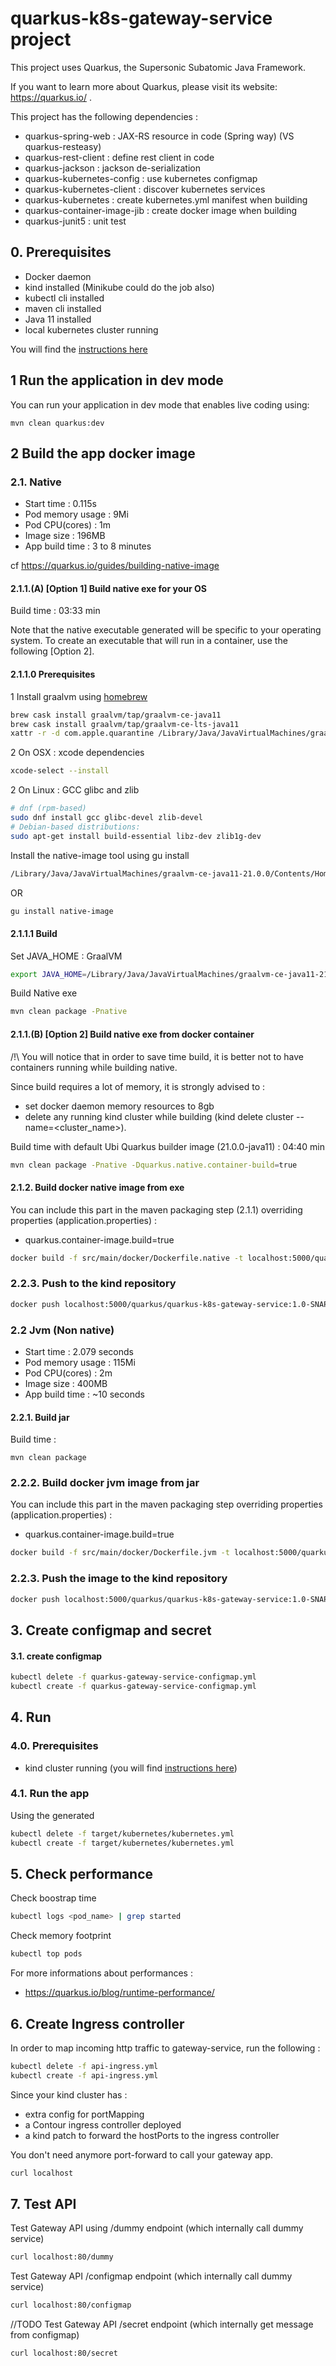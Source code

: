 # quarkus-k8s-gateway-service project

This project uses Quarkus, the Supersonic Subatomic Java Framework.

If you want to learn more about Quarkus, please visit its website: https://quarkus.io/ .

This project has the following dependencies :
* quarkus-spring-web : JAX-RS resource in code (Spring way) (VS quarkus-resteasy)
* quarkus-rest-client : define rest client in code
* quarkus-jackson : jackson de-serialization
* quarkus-kubernetes-config : use kubernetes configmap
* quarkus-kubernetes-client : discover kubernetes services
* quarkus-kubernetes : create kubernetes.yml manifest when building
* quarkus-container-image-jib : create docker image when building
* quarkus-junit5 : unit test

## 0. Prerequisites

* Docker daemon
* kind installed (Minikube could do the job also)
* kubectl cli installed
* maven cli installed
* Java 11 installed
* local kubernetes cluster running

You will find the [instructions here](../README.md)

## 1 Run the application in dev mode

You can run your application in dev mode that enables live coding using:
```
mvn clean quarkus:dev
```

## 2 Build the app docker image

### 2.1. Native

* Start time : 0.115s
* Pod memory usage : 9Mi
* Pod CPU(cores) : 1m
* Image size : 196MB
* App build time : 3 to 8 minutes

cf https://quarkus.io/guides/building-native-image

#### 2.1.1.(A) [Option 1] Build native exe for your OS

Build time : 03:33 min

Note that the native executable generated will be specific to your operating system. To create an executable that will run in a container, use the following [Option 2].

#### 2.1.1.0 Prerequisites

1 Install graalvm using [homebrew](https://github.com/graalvm/homebrew-tap)
```bash
brew cask install graalvm/tap/graalvm-ce-java11
brew cask install graalvm/tap/graalvm-ce-lts-java11
xattr -r -d com.apple.quarantine /Library/Java/JavaVirtualMachines/graalvm-ce-*
``` 
2 On OSX : xcode dependencies 
```bash
xcode-select --install
```
2 On Linux : GCC glibc and zlib 
```bash
# dnf (rpm-based)
sudo dnf install gcc glibc-devel zlib-devel
# Debian-based distributions:
sudo apt-get install build-essential libz-dev zlib1g-dev
```

Install the native-image tool using gu install
```bash
/Library/Java/JavaVirtualMachines/graalvm-ce-java11-21.0.0/Contents/Home/bin/gu install native-image
```
OR
```bash
gu install native-image
```

#### 2.1.1.1 Build

Set JAVA_HOME : GraalVM 
```bash
export JAVA_HOME=/Library/Java/JavaVirtualMachines/graalvm-ce-java11-21.0.0.2/Contents/Home
```
Build Native exe
```bash
mvn clean package -Pnative
```

#### 2.1.1.(B) [Option 2] Build native exe from docker container

/!\ You will notice that in order to save time build, it is better not to have containers running while building native.  

Since build requires a lot of memory, it is strongly advised to :
* set docker daemon memory resources to 8gb
* delete any running kind cluster while building (kind delete cluster --name=<cluster_name>).


Build time with default Ubi Quarkus builder image (21.0.0-java11) : 04:40 min
```bash
mvn clean package -Pnative -Dquarkus.native.container-build=true
```

#### 2.1.2. Build docker native image from exe

You can include this part in the maven packaging step (2.1.1) overriding properties (application.properties) :
* quarkus.container-image.build=true

```bash
docker build -f src/main/docker/Dockerfile.native -t localhost:5000/quarkus/quarkus-k8s-gateway-service:1.0-SNAPSHOT .
```

### 2.2.3. Push to the kind repository

```bash
docker push localhost:5000/quarkus/quarkus-k8s-gateway-service:1.0-SNAPSHOT
```

### 2.2 Jvm (Non native)

* Start time : 2.079 seconds
* Pod memory usage : 115Mi
* Pod CPU(cores) : 2m
* Image size : 400MB
* App build time : ~10 seconds

#### 2.2.1. Build jar 

Build time : 
```
mvn clean package
```

### 2.2.2. Build docker jvm image from jar

You can include this part in the maven packaging step overriding properties (application.properties) :
* quarkus.container-image.build=true

```bash
docker build -f src/main/docker/Dockerfile.jvm -t localhost:5000/quarkus/quarkus-k8s-gateway-service:1.0-SNAPSHOT .
```

### 2.2.3. Push the image to the kind repository

```bash
docker push localhost:5000/quarkus/quarkus-k8s-gateway-service:1.0-SNAPSHOT
```

## 3. Create configmap and secret

#### 3.1. create configmap

```bash
kubectl delete -f quarkus-gateway-service-configmap.yml
kubectl create -f quarkus-gateway-service-configmap.yml
```

## 4. Run

### 4.0. Prerequisites

* kind cluster running (you will find [instructions here](../README.md#2.1.-create-kind-kubernetes-cluster))

### 4.1. Run the app

Using the generated
```bash
kubectl delete -f target/kubernetes/kubernetes.yml
kubectl create -f target/kubernetes/kubernetes.yml
```

## 5. Check performance

Check boostrap time
```bash
kubectl logs <pod_name> | grep started
```

Check memory footprint
```bash
kubectl top pods
```

For more informations about performances : 
* https://quarkus.io/blog/runtime-performance/


## 6. Create Ingress controller

In order to map incoming http traffic to gateway-service, run the following :
```bash
kubectl delete -f api-ingress.yml
kubectl create -f api-ingress.yml
```

Since your kind cluster has :
 * extra config for portMapping
 * a Contour ingress controller deployed
 * a kind patch to forward the hostPorts to the ingress controller

You don't need anymore port-forward to call your gateway app. 
```bash
curl localhost
```

## 7. Test API

Test Gateway API using /dummy endpoint (which internally call dummy service)
```bash
curl localhost:80/dummy
```

Test Gateway API /configmap endpoint (which internally call dummy service)
```bash
curl localhost:80/configmap
```

//TODO
Test Gateway API /secret endpoint (which internally get message from configmap)
```bash
curl localhost:80/secret
```